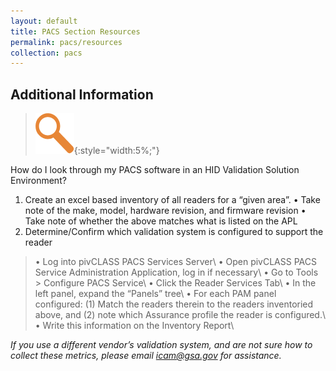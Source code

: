 ```yaml
---
layout: default
title: PACS Section Resources
permalink: pacs/resources
collection: pacs
---
```

## Additional Information 
>![Magnifying Glass logo](../img/focus.png){:style="width:5%;"}

How do I look through my PACS software in an HID Validation Solution Environment?

1. Create an excel based inventory of all readers for a “given area”.
• Take note of the make, model, hardware revision, and firmware revision
• Take note of whether the above matches what is listed on the APL
2. Determine/Confirm which validation system is configured to support the reader
> • Log into pivCLASS PACS Services Server\\
> • Open pivCLASS PACS Service Administration Application, log in if necessary\\
> • Go to Tools > Configure PACS Service\\
> • Click the Reader Services Tab\\
> • In the left panel, expand the “Panels” tree\\
> • For each PAM panel configured: (1) Match the readers therein to the readers inventoried above, and (2) note which Assurance profile the reader is configured.\\
> • Write this information on the Inventory Report\\

*If you use a different vendor’s validation system, and are not sure how to collect these metrics, please email icam@gsa.gov for assistance.*
